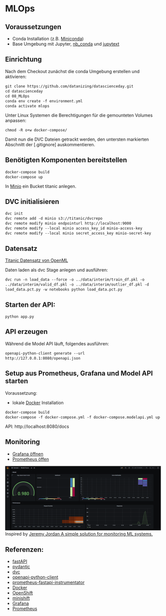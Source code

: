 # MLOps

## Voraussetzungen
* Conda Installation (z.B. [Miniconda](https://docs.conda.io/en/latest/miniconda.html))
* Base Umgebung mit Jupyter, [nb_conda](https://anaconda.org/conda-forge/nb_conda) und [jupytext](https://jupytext.readthedocs.io/en/latest/install.html)
## Einrichtung

Nach dem Checkout zunächst die conda Umgebung erstellen und aktivieren:
```
git clone https://github.com/datanizing/datascienceday.git
cd datascienceday
cd 08_MLOps
conda env create -f environment.yml
conda activate mlops
```

Unter Linux Systemen die Berechtigungen für die gemounteten Volumes anpassen:
```
chmod -R o+w docker-compose/
```

Damit nun die DVC Dateien getrackt werden, den untersten markierten Abschnitt der [.gitignore] auskommentieren.

## Benötigten Komponenten bereitstellen

```
docker-compose build
docker-compose up
```

In [Minio](http://localhost:9000) ein Bucket titanic anlegen.

## DVC initialisieren

```
dvc init
dvc remote add -d minio s3://titanic/dvcrepo
dvc remote modify minio endpointurl http://localhost:9000
dvc remote modify --local minio access_key_id minio-access-key
dvc remote modify --local minio secret_access_key minio-secret-key
```
## Datensatz

[Titanic Datensatz von OpenML](https://www.openml.org/d/40945)

Daten laden als dvc Stage anlegen und ausführen:
```
dvc run -n load_data --force -o ../data/interim/train_df.pkl -o ../data/interim/valid_df.pkl -o ../data/interim/outlier_df.pkl -d load_data.pct.py -w notebooks python load_data.pct.py
```



## Starten der API:

```
python app.py
```

## API erzeugen

Während die Model API läuft, folgendes ausführen:
```
openapi-python-client generate --url http://127.0.0.1:8080/openapi.json
```


## Setup aus Prometheus, Grafana und Model API starten

Voraussetzung: 
* lokale [Docker](https://docs.docker.com/get-docker/) Installation

```
docker-compose build
docker-compose -f docker-compose.yml -f docker-compose.modelapi.yml up
```
API: http://localhost:8080/docs

## Monitoring

* [Grafana öffnen](http://localhost:3000)
* [Prometheus öffen](http://localhost:9090)

![Dashboard](images/dashboard.png)
Inspired by [Jeremy Jordan
A simple solution for monitoring ML systems.
](https://www.jeremyjordan.me/ml-monitoring/)

## Referenzen:
* [fastAPI](https://fastapi.tiangolo.com/)
* [pydantic]()
* [dvc](https://dvc.org/)
* [openapi-python-client](https://github.com/openapi-generators/openapi-python-client)
* [prometheus-fastapi-instrumentator](https://github.com/trallnag/prometheus-fastapi-instrumentator)
* [Docker](https://docs.docker.com/get-docker/)
* [OpenShift](https://www.openshift.com/)
* [minishift](https://docs.okd.io/3.11/minishift/getting-started/index.html)
* [Grafana](https://grafana.com/)
* [Prometheus](https://prometheus.io/)
